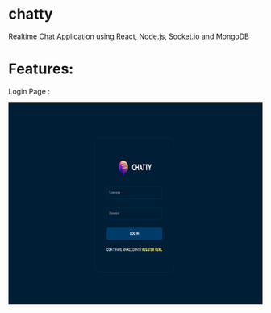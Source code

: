 # chatty
Realtime Chat Application using React, Node.js, Socket.io and MongoDB

# Features:
Login Page :

<img src="https://github.com/Saimatonni/chatty/blob/master/public/chat-app/public/SS/login.png" height="400" />

